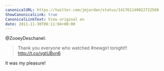 ```yaml
---
canonicalURL: https://twitter.com/jmjordan/status/141761140022722560
ShowCanonicalLink: true
CanonicalLinkText: View original on
date: 2011-11-30T06:11:04+00:00
---
```

@ZooeyDeschanel:

> Thank you everyone who watched #newgirl tonight!!  http://t.co/vgtUBvn6

It was my pleasure!
